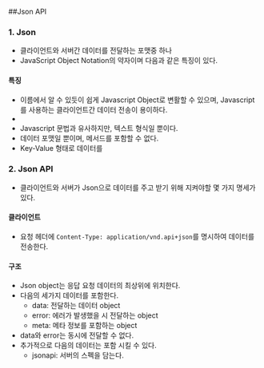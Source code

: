 ##Json API

### 1. Json

- 클라이언트와 서버간 데이터를  전달하는 포맷중 하나
- JavaScript Object Notation의 약자이며 다음과 같은 특징이 있다.



#### 특징

- 이름에서 알 수 있듯이 쉽게 Javascript Object로 변활할 수 있으며, Javascript를 사용하는 클라이언트간 데이터 전송이 용이하다.
- 
- Javascript 문법과 유사하지만, 텍스트 형식일 뿐이다. 
- 데이터 포맷일 뿐이며, 메서드를 포함할 수 없다.
- Key-Value 형태로 데이터를 



### 2. Json  API

- 클라이언트와 서버가 Json으로 데이터를 주고 받기 위해 지켜야할 몇 가지 명세가 있다.



#### 클라이언트

- 요청 헤더에 `Content-Type: application/vnd.api+json`를 명시하여 데이터를 전송한다.



#### 구조

- Json object는 응답 요청 데이터의 최상위에 위치한다.
- 다음의 세가지 데이터를 포함한다.
  - data: 전달하는 데이터 object
  - error: 에러가 발생했을 시 전달하는 object
  - meta: 메타 정보를 포함하는 object
- data와 error는 동시에 전달할 수 없다.
- 추가적으로 다음의 데이터는 포함 시킬 수 있다.
  - jsonapi: 서버의 스펙을 담는다. 



